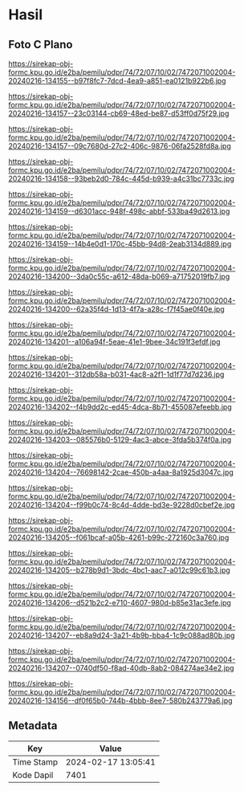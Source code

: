 # Hasil

## Foto C Plano

https://sirekap-obj-formc.kpu.go.id/e2ba/pemilu/pdpr/74/72/07/10/02/7472071002004-20240216-134155--b97f8fc7-7dcd-4ea9-a851-ea0121b922b6.jpg

https://sirekap-obj-formc.kpu.go.id/e2ba/pemilu/pdpr/74/72/07/10/02/7472071002004-20240216-134157--23c03144-cb69-48ed-be87-d53ff0d75f29.jpg

https://sirekap-obj-formc.kpu.go.id/e2ba/pemilu/pdpr/74/72/07/10/02/7472071002004-20240216-134157--09c7680d-27c2-406c-9876-06fa2528fd8a.jpg

https://sirekap-obj-formc.kpu.go.id/e2ba/pemilu/pdpr/74/72/07/10/02/7472071002004-20240216-134158--93beb2d0-784c-445d-b939-a4c31bc7733c.jpg

https://sirekap-obj-formc.kpu.go.id/e2ba/pemilu/pdpr/74/72/07/10/02/7472071002004-20240216-134159--d6301acc-948f-498c-abbf-533ba49d2613.jpg

https://sirekap-obj-formc.kpu.go.id/e2ba/pemilu/pdpr/74/72/07/10/02/7472071002004-20240216-134159--14b4e0d1-170c-45bb-94d8-2eab3134d889.jpg

https://sirekap-obj-formc.kpu.go.id/e2ba/pemilu/pdpr/74/72/07/10/02/7472071002004-20240216-134200--3da0c55c-a612-48da-b069-a71752019fb7.jpg

https://sirekap-obj-formc.kpu.go.id/e2ba/pemilu/pdpr/74/72/07/10/02/7472071002004-20240216-134200--62a35f4d-1d13-4f7a-a28c-f7f45ae0f40e.jpg

https://sirekap-obj-formc.kpu.go.id/e2ba/pemilu/pdpr/74/72/07/10/02/7472071002004-20240216-134201--a106a94f-5eae-41e1-9bee-34c191f3efdf.jpg

https://sirekap-obj-formc.kpu.go.id/e2ba/pemilu/pdpr/74/72/07/10/02/7472071002004-20240216-134201--312db58a-b031-4ac8-a2f1-1d1f77d7d236.jpg

https://sirekap-obj-formc.kpu.go.id/e2ba/pemilu/pdpr/74/72/07/10/02/7472071002004-20240216-134202--f4b9dd2c-ed45-4dca-8b71-455087efeebb.jpg

https://sirekap-obj-formc.kpu.go.id/e2ba/pemilu/pdpr/74/72/07/10/02/7472071002004-20240216-134203--085576b0-5129-4ac3-abce-3fda5b374f0a.jpg

https://sirekap-obj-formc.kpu.go.id/e2ba/pemilu/pdpr/74/72/07/10/02/7472071002004-20240216-134204--76698142-2cae-450b-a4aa-8a1925d3047c.jpg

https://sirekap-obj-formc.kpu.go.id/e2ba/pemilu/pdpr/74/72/07/10/02/7472071002004-20240216-134204--f99b0c74-8c4d-4dde-bd3e-9228d0cbef2e.jpg

https://sirekap-obj-formc.kpu.go.id/e2ba/pemilu/pdpr/74/72/07/10/02/7472071002004-20240216-134205--f061bcaf-a05b-4261-b99c-272160c3a760.jpg

https://sirekap-obj-formc.kpu.go.id/e2ba/pemilu/pdpr/74/72/07/10/02/7472071002004-20240216-134205--b278b9d1-3bdc-4bc1-aac7-a012c99c61b3.jpg

https://sirekap-obj-formc.kpu.go.id/e2ba/pemilu/pdpr/74/72/07/10/02/7472071002004-20240216-134206--d521b2c2-e710-4607-980d-b85e31ac3efe.jpg

https://sirekap-obj-formc.kpu.go.id/e2ba/pemilu/pdpr/74/72/07/10/02/7472071002004-20240216-134207--eb8a9d24-3a21-4b9b-bba4-1c9c088ad80b.jpg

https://sirekap-obj-formc.kpu.go.id/e2ba/pemilu/pdpr/74/72/07/10/02/7472071002004-20240216-134207--0740df50-f8ad-40db-8ab2-084274ae34e2.jpg

https://sirekap-obj-formc.kpu.go.id/e2ba/pemilu/pdpr/74/72/07/10/02/7472071002004-20240216-134156--df0f65b0-744b-4bbb-8ee7-580b243779a6.jpg


## Metadata

| Key        | Value               |
| ---------- | ------------------- |
| Time Stamp | 2024-02-17 13:05:41 |
| Kode Dapil | 7401                |



